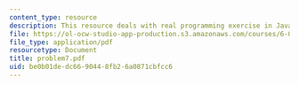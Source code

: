 ```yaml
---
content_type: resource
description: This resource deals with real programming exercise in Java language.
file: https://ol-ocw-studio-app-production.s3.amazonaws.com/courses/6-092-java-preparation-for-6-170-january-iap-2006/be0b01dedc6690448fb26a0871cbfcc6_problem7.pdf
file_type: application/pdf
resourcetype: Document
title: problem7.pdf
uid: be0b01de-dc66-9044-8fb2-6a0871cbfcc6
---
```

